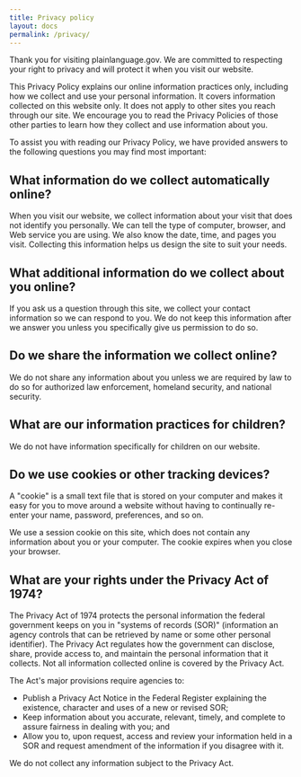```yaml
---
title: Privacy policy
layout: docs
permalink: /privacy/
---
```


Thank you for visiting plainlanguage.gov. We are committed to respecting your right to privacy and will protect it when you visit our website.

This Privacy Policy explains our online information practices only, including how we collect and use your personal information. It covers information collected on this website only. It does not apply to other sites you reach through our site. We encourage you to read the Privacy Policies of those other parties to learn how they collect and use information about you.

To assist you with reading our Privacy Policy, we have provided answers to the following questions you may find most important:

## What information do we collect automatically online?

When you visit our website, we collect information about your visit that does not identify you personally. We can tell the type of computer, browser, and Web service you are using. We also know the date, time, and pages you visit. Collecting this information helps us design the site to suit your needs.

## What additional information do we collect about you online?

If you ask us a question through this site, we collect your contact information so we can respond to you. We do not keep this information after we answer you unless you specifically give us permission to do so.

## Do we share the information we collect online?

We do not share any information about you unless we are required by law to do so for authorized law enforcement, homeland security, and national security.

## What are our information practices for children?

We do not have information specifically for children on our website.

## Do we use cookies or other tracking devices?

A "cookie" is a small text file that is stored on your computer and makes it easy for you to move around a website without having to continually re-enter your name, password, preferences, and so on.

We use a session cookie on this site, which does not contain any information about you or your computer. The cookie expires when you close your browser.

## What are your rights under the Privacy Act of 1974?

The Privacy Act of 1974 protects the personal information the federal government keeps on you in "systems of records (SOR)" (information an agency controls that can be retrieved by name or some other personal identifier). The Privacy Act regulates how the government can disclose, share, provide access to, and maintain the personal information that it collects. Not all information collected online is covered by the Privacy Act.

The Act's major provisions require agencies to:

* Publish a Privacy Act Notice in the Federal Register explaining the existence, character and uses of a new or revised SOR;
* Keep information about you accurate, relevant, timely, and complete to assure fairness in dealing with you; and
* Allow you to, upon request, access and review your information held in a SOR and request amendment of the information if you disagree with it.

We do not collect any information subject to the Privacy Act.
